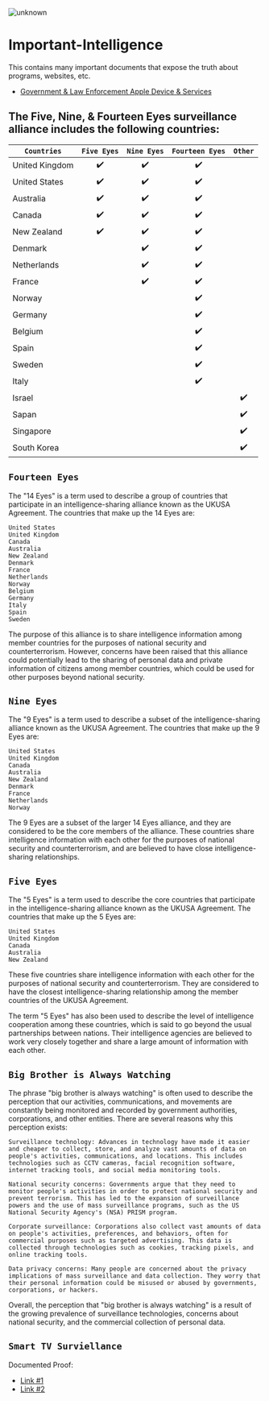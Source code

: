 ![unknown](https://user-images.githubusercontent.com/53458032/169435725-624e794e-fec9-464a-be9e-d8cc6d28f468.png)

# Important-Intelligence
This contains many important documents that expose the truth about programs, websites, etc.

- [Government & Law Enforcement Apple Device & Services](https://www.apple.com/legal/privacy/law-enforcement-guidelines-us.pdf)

## The Five, Nine, & Fourteen Eyes surveillance alliance includes the following countries:

| `Countries` | `Five Eyes` | `Nine Eyes` | `Fourteen Eyes` | `Other` |
|-|:---:|:---:|:---:|:---:|
| United Kingdom | ✔️ | ✔️ | ✔️ |
| United States | ✔️ | ✔️ | ✔️ |
| Australia | ✔️ | ✔️ | ✔️ |
| Canada | ✔️ | ✔️ | ✔️ |
| New Zealand | ✔️ | ✔️ | ✔️ |
| Denmark | | ✔️ | ✔️ |
| Netherlands | | ✔️ | ✔️ |
| France | | ✔️ | ✔️ |
| Norway | | | ✔️ |
| Germany | | | ✔️ |
| Belgium | | | ✔️ |
| Spain | | | ✔️ |
| Sweden | | | ✔️ |
| Italy | | | ✔️ |
| Israel | | | | ✔️ |
| Sapan | | | | ✔️ |
| Singapore | | | | ✔️ |
| South Korea | | | | ✔️ |

## ``Fourteen Eyes``
The "14 Eyes" is a term used to describe a group of countries that participate in an intelligence-sharing alliance known as the UKUSA Agreement. The countries that make up the 14 Eyes are:

    United States
    United Kingdom
    Canada
    Australia
    New Zealand
    Denmark
    France
    Netherlands
    Norway
    Belgium
    Germany
    Italy
    Spain
    Sweden

The purpose of this alliance is to share intelligence information among member countries for the purposes of national security and counterterrorism. However, concerns have been raised that this alliance could potentially lead to the sharing of personal data and private information of citizens among member countries, which could be used for other purposes beyond national security.

## ``Nine Eyes``
The "9 Eyes" is a term used to describe a subset of the intelligence-sharing alliance known as the UKUSA Agreement. The countries that make up the 9 Eyes are:

    United States
    United Kingdom
    Canada
    Australia
    New Zealand
    Denmark
    France
    Netherlands
    Norway

The 9 Eyes are a subset of the larger 14 Eyes alliance, and they are considered to be the core members of the alliance. These countries share intelligence information with each other for the purposes of national security and counterterrorism, and are believed to have close intelligence-sharing relationships.

## ``Five Eyes``
The "5 Eyes" is a term used to describe the core countries that participate in the intelligence-sharing alliance known as the UKUSA Agreement. The countries that make up the 5 Eyes are:

    United States
    United Kingdom
    Canada
    Australia
    New Zealand

These five countries share intelligence information with each other for the purposes of national security and counterterrorism. They are considered to have the closest intelligence-sharing relationship among the member countries of the UKUSA Agreement.

The term "5 Eyes" has also been used to describe the level of intelligence cooperation among these countries, which is said to go beyond the usual partnerships between nations. Their intelligence agencies are believed to work very closely together and share a large amount of information with each other.

## ``Big Brother is Always Watching``
The phrase "big brother is always watching" is often used to describe the perception that our activities, communications, and movements are constantly being monitored and recorded by government authorities, corporations, and other entities. There are several reasons why this perception exists:

    Surveillance technology: Advances in technology have made it easier and cheaper to collect, store, and analyze vast amounts of data on people's activities, communications, and locations. This includes technologies such as CCTV cameras, facial recognition software, internet tracking tools, and social media monitoring tools.

    National security concerns: Governments argue that they need to monitor people's activities in order to protect national security and prevent terrorism. This has led to the expansion of surveillance powers and the use of mass surveillance programs, such as the US National Security Agency's (NSA) PRISM program.

    Corporate surveillance: Corporations also collect vast amounts of data on people's activities, preferences, and behaviors, often for commercial purposes such as targeted advertising. This data is collected through technologies such as cookies, tracking pixels, and online tracking tools.

    Data privacy concerns: Many people are concerned about the privacy implications of mass surveillance and data collection. They worry that their personal information could be misused or abused by governments, corporations, or hackers.

Overall, the perception that "big brother is always watching" is a result of the growing prevalence of surveillance technologies, concerns about national security, and the commercial collection of personal data.

## ``Smart TV Surviellance``
Documented Proof:
 - [Link #1](https://wikileaks.org/ciav7p1/cms/page_12353643.html)
 - [Link #2](https://theintercept.com/2017/03/07/wikileaks-dump-shows-cia-could-turn-smart-tvs-into-listening-devices/)
